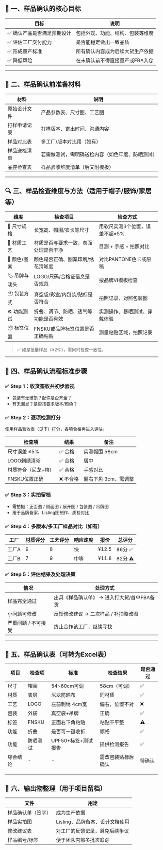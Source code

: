 ## 🎯 一、样品确认的核心目标

| 目标             | 说明                |
| -------------- | ----------------- |
| ✅ 确认产品是否满足预期设计 | 包括外观、功能、结构、包装等维度  |
| ✅ 评估工厂交付能力     | 是否能稳定做出一致品质       |
| ✅ 形成量产标准       | 所有确认内容成为后续大货生产依据  |
| ✅ 降低风险         | 在未确认前不得直接量产或FBA入仓 |

---

## 🧾 二、样品确认前准备材料

| 材料     | 说明                       |
| ------ | ------------------------ |
| 原始设计文件 | 产品参数表、尺寸图、工艺图            |
| 打样申请记录 | 打样版本、寄出时间、沟通内容           |
| 样品对比表  | 多工厂/版本对比用（如有）            |
| 样品送检清单 | 若需做测试，需明确送检内容（如色牢度、防晒测试） |
| 品控检查表  | 样品验收维度清单（后文附模板）          |

---

## 🔍 三、样品检查维度与方法（适用于帽子/服饰/家居等）

| 维度       | 检查项目               | 检查方式              |
| -------- | ------------------ | ----------------- |
| 📏 尺寸规格  | 长宽高、帽围/衣长等尺寸       | 用软尺实测3个位置，误差不超±5% |
| 🧵 材质工艺  | 材质是否与要求一致，表面处理是否干净 | 目测 + 手感 + 拍照对比    |
| 🎨 颜色/图案 | 颜色是否正确、图案印刷/绣花清晰度  | 对比PANTONE色卡或原稿    |
| 🏷 吊牌与唛头 | LOGO/尺码/合格证信息是否规范  | 按品牌VI模板检查         |
| 📦 包装方式  | 真空袋/彩盒/内包装/贴标是否符合  | 拍照记录、对照包装图        |
| ⚙ 功能测试   | 折叠、调节、防晒、透气等功能是否有效 | 实测操作、暴晒测试、穿戴体验    |
| 📦 标签位置  | FNSKU或品牌标签位置是否正确粘贴 | 测量粘贴区域，拍照记录       |

> ✅ 如是批量样品（≥2件），需同时检查一致性。

---

## 🧩 四、样品确认流程标准步骤

### ✅ Step 1：收货签收并初步验视

* 包装有无破损？配件是否齐全？
* 有无漏发？是否按要求版本/颜色？

### ✅ Step 2：逐项检测打分

使用样品验收表（见下）打分，各项合格再进入评估。

| 检查项        | 结果    | 备注           |
| ---------- | ----- | ------------ |
| 尺寸误差 ≤5%   | ✅ 合格  | 实测帽围 58cm    |
| LOGO刺绣清晰   | ✅ 合格  | 居中           |
| 材质符合（尼龙+棉） | ✅ 合格  | 手感对比         |
| FNSKU位置正确  | ❌ 不合格 | 偏右下角 3cm，需调整 |

### ✅ Step 3：实拍留档

* 需拍摄：正面图 / 侧面图 / 展开图 / 包装图 / 吊牌图
* 用于品牌备案、Listing图制作、质检对比

### ✅ Step 4：多版本/多工厂样品对比（如有）

| 工厂  | 材质评分 | 工艺评分 | 响应速度 | 报价    | 总评分    |
| --- | ---- | ---- | ---- | ----- | ------ |
| 工厂A | 9    | 8    | 快    | ¥12.5 | 86分 ✅  |
| 工厂B | 7    | 9    | 中等   | ¥11.8 | 82分 ⚠️ |

### ✅ Step 5：评估结果及处理决策

| 情况          | 处理方式                      |
| ----------- | ------------------------- |
| 样品完全通过      | 出具《样品确认单》 → 进入打大货/首单FBA备货 |
| 小问题可修改      | 反馈修改建议 → 二次样品 / 补拍整改图     |
| 严重问题 / 不可接受 | 终止合作该工厂，继续寻找              |

---

## 🧾 五、样品确认表（可转为Excel表）

| 项目   | 检查项   | 标准            | 检查结果      | 是否通过 |
| ---- | ----- | ------------- | --------- | ---- |
| 尺寸   | 帽围    | 54\~60cm可调    | 58cm（可调）  | ✅    |
| 材质   | 表层    | 尼龙防晒布         | 同材质       | ✅    |
| 工艺   | LOGO  | 左前刺绣 4cm宽     | 偏右，位置不对   | ❌    |
| 包装   | 外袋    | 真空袋+吊牌        | 正确        | ✅    |
| 标签   | FNSKU | 正面右下角粘贴       | 粘贴不平整     | ⚠️   |
| 功能   | 折叠    | 是否可一键收折       | 顺畅        | ✅    |
| 功能   | 防晒测试  | UPF50+标签+测试报告 | 提供检测报告    | ✅    |
| 综合结论 | -     | -             | 需改包装贴标后确认 | 待确认  |

---

## 📑 六、输出物整理（用于项目留档）

| 文件        | 用途                  |
| --------- | ------------------- |
| 样品确认单（签字） | 成为生产依据              |
| 样品实拍图     | Listing、品牌备案、设计文档使用 |
| 修改建议表     | 对工厂的反馈记录，避免后续争议     |
| 样品编号/标签   | 便于团队内部多批次追踪         |
